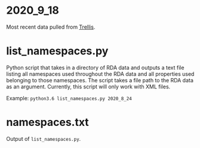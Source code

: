 # 2020_9_18

Most recent data pulled from [Trellis](https://trellis.sinopia.io/repository/washington).

# list_namespaces.py

Python script that takes in a directory of RDA data and outputs a text file listing all namespaces used throughout the RDA data and all properties used belonging to those namespaces. The script takes a file path to the RDA data as an argument. Currently, this script will only work with XML files.

Example:
`python3.6 list_namespaces.py 2020_8_24`

# namespaces.txt

Output of `list_namespaces.py`.
